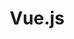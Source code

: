 ---
view: category
lang: pt-br
order: 1
top: true
title: Vue.js
description: 
excerpt: 
slug: vuejs
meta:
  - property: og:image
    content: https://ktquez.com/share/ktquez-play-image-share.png
  - name: twitter:image
    content: https://ktquez.com/share/ktquez-play-image-share.png
---